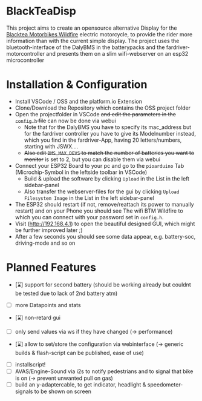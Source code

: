 # BlackTeaDisp
This project aims to create an opensource alternative Display for the [Blacktea Motorbikes Wildfire](https://www.blackteamotorbikes.com/pages/wildfire) electric 
motorcycle, to provide the rider more information than with the current simple display. The project uses the bluetooth-interface of the DalyBMS in the batterypacks
and the fardriver-motorcontroller and presents them on a slim wifi-webserver on an esp32 microcontroller

# Installation & Configuration
- Install VSCode / OSS and the platform.io Extension
- Clone/Download the Repository which contains the OSS project folder
- Open the projectfolder in VSCode ~~and edit the parameters in the `config.h` file~~ can now be done via webui
   - Note that for the DalyBMS you have to specify its mac_address but for the fardriver controller you have to give its Modelnumber instead,
     which you find in the fardriver-App, having 20 letters/numbers, starting with JSWX....
   - ~~Also edit `BMS_MAX_DEVS` to match the number of batteries you want to monitor~~ is set to 2, but you can disable them via webui
- Connect your ESP32 Board to your pc and go to the `pioarduino` Tab (Microchip-Symbol in the leftside toolbar in VSCode)
  - Build & upload the software by clicking `Upload` in the List in the left sidebar-panel
  - Also transfer the webserver-files for the gui by clicking `Upload Filesystem Image` in the List in the left sidebar-panel
- The ESP32 should restart (if not, remove/reattach its power to manually restart) and on your Phone you should see The wifi BTM Wildfire to which you can connect
  with your password set in `config.h`.
- Visit (http://192.168.4.1) to open the beautiful designed GUI, which might be further improved later ;)
- After a few seconds you should see some data appear, e.g. battery-soc, driving-mode and so on


# Planned Features
- [:hourglass:] support for second battery (should be working already but couldnt be tested due to lack of 2nd battery atm)
- [ ] more Datapoints and stats
- [:hourglass:] non-retard gui
- [ ] only send values via ws if they have changed (-> performance)
- [:hourglass:] allow to set/store the configuration via webinterface (-> generic builds & flash-script can be published, ease of use)
- [ ] installscript!
- [ ] AVAS/Engine-Sound via i2s to notify pedestrians and to signal that bike is on (-> prevent unwanted pull on gas)
- [ ] build an y-adaptercable, to get indicator, headlight & speedometer-signals to be shown on screen
